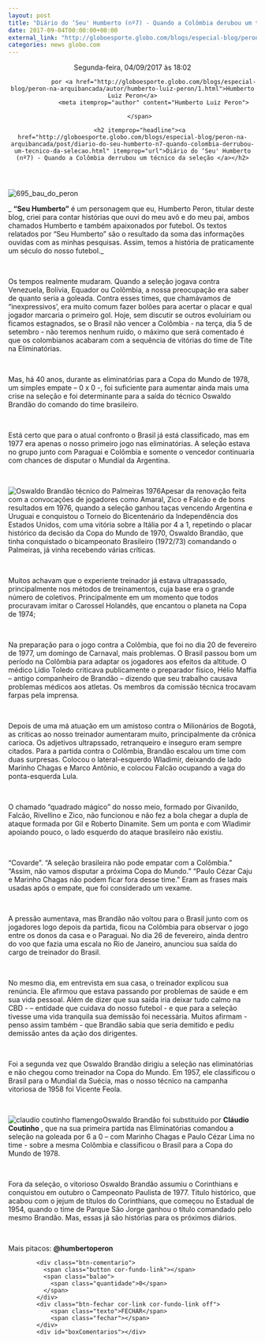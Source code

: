 ```yaml
---
layout: post
title: "Diário do ‘Seu' Humberto (nº7) - Quando a Colômbia derubou um técnico da seleção"
date: 2017-09-04T00:00:00+00:00
external_link: "http://globoesporte.globo.com/blogs/especial-blog/peron-na-arquibancada/post/diario-do-seu-humberto-n7-quando-colombia-derrubou-um-tecnico-da-selecao.html"
categories: news globo.com
---
```

<header>
        <time itemprop="datePublished" datetime="2017-09-04BRT18:Set"> Segunda-feira, 04/09/2017 às 18:02 </time>
        <span class="author">
            
                por <a href="http://globoesporte.globo.com/blogs/especial-blog/peron-na-arquibancada/autor/humberto-luiz-peron/1.html">Humberto Luiz Peron</a>
                <meta itemprop="author" content="Humberto Luiz Peron">
            
        </span>

        <h2 itemprop="headline"><a href="http://globoesporte.globo.com/blogs/especial-blog/peron-na-arquibancada/post/diario-do-seu-humberto-n7-quando-colombia-derrubou-um-tecnico-da-selecao.html" itemprop="url">Diário do ‘Seu' Humberto (nº7) - Quando a Colômbia derrubou um técnico da seleção </a></h2>

   </header>

![695_bau_do_peron](http://s2.glbimg.com/A86KyKnSS3P44EfjSyA4waylEoc=/smart/s.glbimg.com/es/ge/f/original/2017/06/23/695_bau.jpg)

_ **“Seu Humberto”** é um personagem que eu, Humberto Peron, titular deste blog, criei para contar histórias que ouvi do meu avô e do meu pai, ambos chamados Humberto e também apaixonados por futebol. Os textos relatados por “Seu Humberto” são o resultado da soma das informações ouvidas com as minhas pesquisas. Assim, temos a história de praticamente um século do nosso futebol._

&nbsp;

Os tempos realmente mudaram. Quando a seleção jogava contra Venezuela, Bolívia, Equador ou Colômbia, a nossa preocupação era saber de quanto seria a goleada. Contra esses times, que chamávamos de “inexpressivos’, era muito comum fazer bolões para acertar o placar e qual jogador marcaria o primeiro gol. Hoje, sem discutir se outros evoluiriam ou ficamos estagnados, se o Brasil não vencer a Colômbia - na terça, dia 5 de setembro - não teremos nenhum ruído, o máximo que será comentado é que os colombianos acabaram com a sequência de vitórias do time de Tite na Eliminatórias.

&nbsp;

Mas, há 40 anos, durante as eliminatórias para a Copa do Mundo de 1978, um simples empate – 0 x 0 -, foi suficiente para aumentar ainda mais uma crise na seleção e foi determinante para a saída do técnico Oswaldo Brandão do comando do time brasileiro.

&nbsp;

Está certo que para o atual confronto o Brasil já está classificado, mas em 1977 era apenas o nosso primeiro jogo nas eliminatórias. A seleção estava no grupo junto com Paraguai e Colômbia e somente o vencedor continuaria com chances de disputar o Mundial da Argentina.&nbsp;

&nbsp;

![Oswaldo Brandão técnico do Palmeiras 1976](http://s2.glbimg.com/Tv_xGiBXtfo9fiRyHKmw_P9aamc=/140x110/smart/s.glbimg.com/es/ge/f/original/2014/07/29/oswaldobrandao_palmeiras_ae_95.jpg)Apesar da renovação feita com a convocações de jogadores como Amaral, Zico e Falcão e de bons resultados em 1976, quando a seleção ganhou taças vencendo Argentina e Uruguai e conquistou o Torneio do Bicentenário da Independência dos Estados Unidos, com uma vitória sobre a Itália por 4 a 1, repetindo o placar histórico da decisão da Copa do Mundo de 1970, Oswaldo Brandão, que tinha conquistado o bicampeonato Brasileiro (1972/73) comandando o Palmeiras, já vinha recebendo várias críticas.

&nbsp;

Muitos achavam que o experiente treinador já estava ultrapassado, principalmente nos métodos de treinamentos, cuja base era o grande número de coletivos. Principalmente em um momento que todos procuravam imitar o Carossel Holandês, que encantou o planeta na Copa de 1974;

&nbsp;

Na preparação para o jogo contra a Colômbia, que foi no dia 20 de fevereiro de 1977, um domingo de Carnaval, mais problemas. O Brasil passou bom um período na Colômbia para adaptar os jogadores aos efeitos da altitude. O médico Lídio Toledo criticava publicamente o preparador físico, Hélio Maffia – antigo companheiro de Brandão – dizendo que seu trabalho causava problemas médicos aos atletas. Os membros da comissão técnica trocavam farpas pela imprensa.

&nbsp;

Depois de uma má atuação em um amistoso contra o Milionários de Bogotá, as críticas ao nosso treinador aumentaram muito, principalmente da crônica carioca. Os adjetivos ultrapssado, retranqueiro e inseguro eram sempre citados. Para a partida contra o Colômbia, Brandão escalou um time com duas surpresas. Colocou o lateral-esquerdo Wladimir, deixando de lado Marinho Chagas e Marco Antônio, e colocou Falcão ocupando a vaga do ponta-esquerda Lula.

&nbsp;

O chamado “quadrado mágico” do nosso meio, formado por Givanildo, Falcão, Rivellino e Zico, não funcionou e não fez a bola chegar a dupla de ataque formada por Gil e Roberto Dinamite. Sem um ponta e com Wladimir apoiando pouco, o lado esquerdo do ataque brasileiro não existiu.

&nbsp;

“Covarde”. “A seleção brasileira não pode empatar com a Colômbia.” “Assim, não vamos disputar a próxima Copa do Mundo.” “Paulo Cézar Caju e Marinho Chagas não podem ficar fora desse time.” Eram as frases mais usadas após o empate, que foi considerado um vexame.

&nbsp;

A pressão aumentava, mas Brandão não voltou para o Brasil junto com os jogadores logo depois da partida, ficou na Colômbia para observar o jogo entre os donos da casa e o Paraguai. No dia 26 de fevereiro, ainda dentro do voo que fazia uma escala no Rio de Janeiro, anunciou sua saída do cargo de treinador do Brasil.

&nbsp;

No mesmo dia, em entrevista em sua casa, o treinador explicou sua renúncia. Ele afirmou que estava passando por problemas de saúde e em sua vida pessoal. Além de dizer que sua saída iria deixar tudo calmo na CBD - – entidade que cuidava do nosso futebol - e que para a seleção tivesse uma vida tranquila sua demissão foi necessária. Muitos afirmam - penso assim também - que Brandão sabia que seria demitido e pediu demissão antes da ação dos dirigentes.

&nbsp;

Foi a segunda vez que Oswaldo Brandão dirigiu a seleção nas eliminatórias e não chegou como treinador na Copa do Mundo. Em 1957, ele classificou o Brasil para o Mundial da Suécia, mas o nosso técnico na campanha vitoriosa de 1958 foi Vicente Feola.

&nbsp;

![claudio coutinho flamengo](http://s2.glbimg.com/rsHKeRKCDB5lFdeCt3cRUjMOTd8=/140x110/smart/s.glbimg.com/es/ge/f/original/2015/10/09/coutinho.png)Oswaldo Brandão foi substituído por **Cláudio Coutinho** , que na sua primeira partida nas Eliminatórias comandou a seleção na goleada por 6 a 0 – com Marinho Chagas e Paulo Cézar Lima no time - sobre a mesma Colômbia e classificou o Brasil para a Copa do Mundo de 1978.

&nbsp;

Fora da seleção, o vitorioso Oswaldo Brandão assumiu o Corinthians e conquistou em outubro o Campeonato Paulista de 1977. Título histórico, que acabou com o jejum de títulos do Corinthians, que começou no Estadual de 1954, quando o time de Parque São Jorge ganhou o título comandado pelo mesmo Brandão. Mas, essas já são histórias para os próximos diários.&nbsp;

&nbsp;

Mais pitacos: **@humbertoperon&nbsp;**

<footer>
        <div class="share-bar" data-url="http://globoesporte.globo.com/blogs/especial-blog/peron-na-arquibancada/post/diario-do-seu-humberto-n7-quando-colombia-derrubou-um-tecnico-da-selecao.html" data-title="Diário do ‘Seu' Humberto (nº7) - Quando a Colômbia derrubou um técnico da seleção " data-image-url="http://s2.glbimg.com/A86KyKnSS3P44EfjSyA4waylEoc=/smart/s.glbimg.com/es/ge/f/original/2017/06/23/695_bau.jpg">
        </div>

        
            <div class="btn-comentario">
              <span class="button cor-fundo-link"></span>
              <span class="balao">
                <span class="quantidade">0</span>
              </span>
            </div>
            <div class="btn-fechar cor-link cor-fundo-link off">
                <span class="texto">FECHAR</span>
                <span class="fechar"></span>
            </div>
            <div id="boxComentarios"></div>
        
   </footer>
